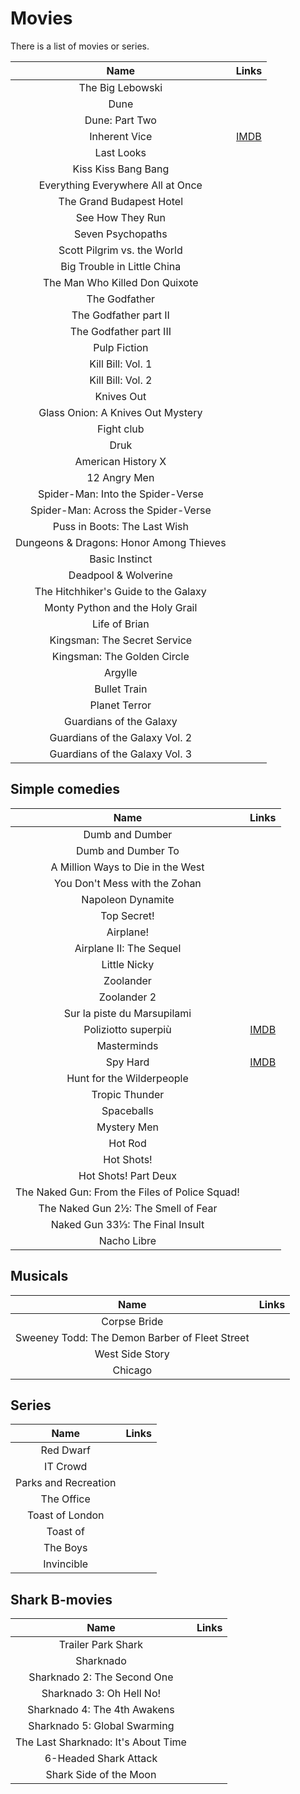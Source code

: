# Movies

There is a list of movies or series.

| Name                                    | Links                                         |
|:---------------------------------------:|:---------------------------------------------:|
| The Big Lebowski                        |                                               |
| Dune                                    |                                               |
| Dune: Part Two                          |                                               |
| Inherent Vice                           | [IMDB](https://www.imdb.com/title/tt1791528/) |
| Last Looks                              |                                               |
| Kiss Kiss Bang Bang                     |                                               |
| Everything Everywhere All at Once       |                                               |
| The Grand Budapest Hotel                |                                               |
| See How They Run                        |                                               |
| Seven Psychopaths                       |                                               |
| Scott Pilgrim vs. the World             |                                               |
| Big Trouble in Little China             |                                               |
| The Man Who Killed Don Quixote          |                                               |
| The Godfather                           |                                               |
| The Godfather part II                   |                                               |
| The Godfather part III                  |                                               |
| Pulp Fiction                            |                                               |
| Kill Bill: Vol. 1                       |                                               |
| Kill Bill: Vol. 2                       |                                               |
| Knives Out                              |                                               |
| Glass Onion: A Knives Out Mystery       |                                               |
| Fight club                              |                                               |
| Druk                                    |                                               |
| American History X                      |                                               |
| 12 Angry Men                            |                                               |
| Spider-Man: Into the Spider-Verse       |                                               |
| Spider-Man: Across the Spider-Verse     |                                               |
| Puss in Boots: The Last Wish            |                                               |
| Dungeons & Dragons: Honor Among Thieves |                                               |
| Basic Instinct                          |                                               |
| Deadpool & Wolverine                    |                                               |
| The Hitchhiker's Guide to the Galaxy    |                                               |
| Monty Python and the Holy Grail         |                                               |
| Life of Brian                           |                                               |
| Kingsman: The Secret Service            |                                               |
| Kingsman: The Golden Circle             |                                               |
| Argylle                                 |                                               |
| Bullet Train                            |                                               |
| Planet Terror                           |                                               |
| Guardians of the Galaxy                 |                                               |
| Guardians of the Galaxy Vol. 2          |                                               |
| Guardians of the Galaxy Vol. 3          |                                               |

## Simple comedies

| Name                                           | Links                                         |
|:----------------------------------------------:|:---------------------------------------------:|
| Dumb and Dumber                                |                                               |
| Dumb and Dumber To                             |                                               |
| A Million Ways to Die in the West              |                                               |
| You Don't Mess with the Zohan                  |                                               |
| Napoleon Dynamite                              |                                               |
| Top Secret!                                    |                                               |
| Airplane!                                      |                                               |
| Airplane II: The Sequel                        |                                               |
| Little Nicky                                   |                                               |
| Zoolander                                      |                                               |
| Zoolander 2                                    |                                               |
| Sur la piste du Marsupilami                    |                                               |
| Poliziotto superpiù                            | [IMDB](https://www.imdb.com/title/tt0082924/) |
| Masterminds                                    |                                               |
| Spy Hard                                       | [IMDB](https://www.imdb.com/title/tt0117723/) |
| Hunt for the Wilderpeople                      |                                               |
| Tropic Thunder                                 |                                               |
| Spaceballs                                     |                                               |
| Mystery Men                                    |                                               |
| Hot Rod                                        |                                               |
| Hot Shots!                                     |                                               |
| Hot Shots! Part Deux                           |                                               |
| The Naked Gun: From the Files of Police Squad! |                                               |
| The Naked Gun 2½: The Smell of Fear            |                                               |
| Naked Gun 33⅓: The Final Insult                |                                               |
| Nacho Libre                                    |                                               |

## Musicals

| Name                                           | Links |
|:----------------------------------------------:|:-----:|
| Corpse Bride                                   |       |
| Sweeney Todd: The Demon Barber of Fleet Street |       |
| West Side Story                                |       |
| Chicago                                        |       |

## Series

| Name                 | Links |
|:--------------------:|:-----:|
| Red Dwarf            |       |
| IT Crowd             |       |
| Parks and Recreation |       |
| The Office           |       |
| Toast of London      |       |
| Toast of             |       |
| The Boys             |       |
| Invincible           |       |

## Shark B-movies

| Name                                | Links |
|:-----------------------------------:|:-----:|
| Trailer Park Shark                  |       |
| Sharknado                           |       |
| Sharknado 2: The Second One         |       |
| Sharknado 3: Oh Hell No!            |       |
| Sharknado 4: The 4th Awakens        |       |
| Sharknado 5: Global Swarming        |       |
| The Last Sharknado: It's About Time |       |
| 6-Headed Shark Attack               |       |
| Shark Side of the Moon              |       |
